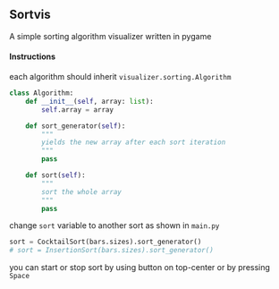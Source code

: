 ## Sortvis

A simple sorting algorithm visualizer written in pygame

#### Instructions

each algorithm should inherit `visualizer.sorting.Algorithm`

```python
class Algorithm:
    def __init__(self, array: list):
        self.array = array

    def sort_generator(self):
        """
        yields the new array after each sort iteration
        """
        pass

    def sort(self):
        """
        sort the whole array
        """
        pass
```

change `sort` variable to another sort as shown in `main.py`

```python
sort = CocktailSort(bars.sizes).sort_generator()
# sort = InsertionSort(bars.sizes).sort_generator()
```

you can start or stop sort by using button on top-center or by pressing `Space`

